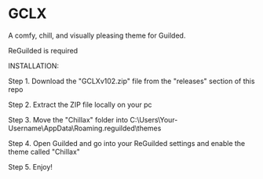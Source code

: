 # GCLX
A comfy, chill, and visually pleasing theme for Guilded.

ReGuilded is required

INSTALLATION:

Step 1. Download the "GCLXv102.zip" file from the "releases" section of this repo

Step 2. Extract the ZIP file locally on your pc

Step 3. Move the "Chillax" folder into C:\Users\Your-Username\AppData\Roaming\.reguilded\themes

Step 4. Open Guilded and go into your ReGuilded settings and enable the theme called "Chillax"

Step 5. Enjoy!
